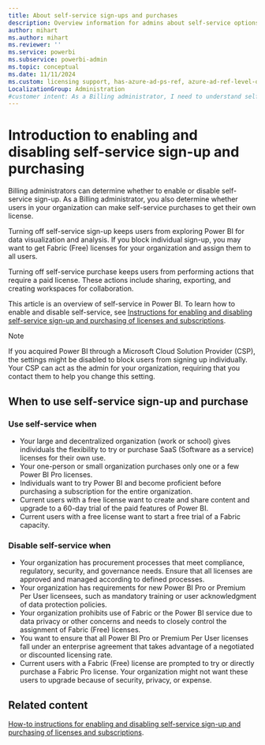 ```yaml
---
title: About self-service sign-ups and purchases 
description: Overview information for admins about self-service options for Power BI.
author: mihart
ms.author: mihart
ms.reviewer: ''
ms.service: powerbi
ms.subservice: powerbi-admin
ms.topic: conceptual
ms.date: 11/11/2024
ms.custom: licensing support, has-azure-ad-ps-ref, azure-ad-ref-level-one-done
LocalizationGroup: Administration
#customer intent: As a Billing administrator, I need to understand self-service in Power BI. 
---
```

# Introduction to enabling and disabling self-service sign-up and purchasing

Billing administrators can determine whether to enable or disable self-service sign-up. As a Billing administrator, you also determine whether users in your organization can make self-service purchases to get their own license.

Turning off self-service sign-up keeps users from exploring Power BI for data visualization and analysis. If you block individual sign-up, you may want to get Fabric (Free) licenses for your organization and assign them to all users.

Turning off self-service purchase keeps users from performing actions that require a paid license. These actions include sharing, exporting, and creating workspaces for collaboration.

This article is an overview of self-service in Power BI. To learn how to enable and disable self-service, see [Instructions for enabling and disabling self-service sign-up and purchasing of licenses and subscriptions](/microsoft-365/commerce/subscriptions/manage-self-service-purchases-admins).

> [!NOTE]
>If you acquired Power BI through a Microsoft Cloud Solution Provider (CSP), the settings might be disabled to block users from signing up individually. Your CSP can act as the admin for your organization, requiring that you contact them to help you change this setting.

## When to use self-service sign-up and purchase

### Use self-service when

- Your large and decentralized organization (work or school) gives individuals the flexibility to try or purchase SaaS (Software as a service) licenses for their own use.
- Your one-person or small organization purchases only one or a few Power BI Pro licenses.
- Individuals want to try Power BI and become proficient before purchasing a subscription for the entire organization.
- Current users with a free license want to create and share content and upgrade to a 60-day trial of the paid features of Power BI.
- Current users with a free license want to start a free trial of a Fabric capacity.

### Disable self-service when

- Your organization has procurement processes that meet compliance, regulatory, security, and governance needs. Ensure that all licenses are approved and managed according to defined processes.
- Your organization has requirements for new Power BI Pro or Premium Per User licensees, such as mandatory training or user acknowledgment of data protection policies.
- Your organization prohibits use of Fabric or the Power BI service due to data privacy or other concerns and needs to closely control the assignment of Fabric (Free) licenses.
- You want to ensure that all Power BI Pro or Premium Per User licenses fall under an enterprise agreement that takes advantage of a negotiated or discounted licensing rate.
- Current users with a Fabric (Free) license are prompted to try or directly purchase a Fabric Pro license. Your organization might not want these users to upgrade because of security, privacy, or expense.

## Related content

[How-to instructions for enabling and disabling self-service sign-up and purchasing of licenses and subscriptions](/microsoft-365/commerce/subscriptions/manage-self-service-purchases-admins).
